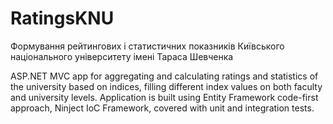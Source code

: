 ﻿
# RatingsKNU
Формування рейтингових і статистичних показників Київського національного університету імені Тараса Шевченка

ASP.NET MVC app for aggregating and calculating ratings and statistics of the university based on indices, filling different index values on both faculty and university levels.
Application is built using Entity Framework code-first approach, Ninject IoC Framework, covered with unit and integration tests.
